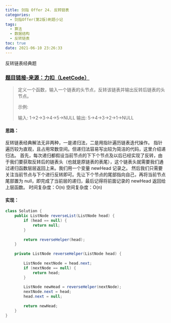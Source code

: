 ```yaml
---
title: 剑指 Offer 24. 反转链表
categories:
  - 剑指Offer(第2版)刷题小记
tags:
  - 算法
  - 数据结构
  - 反转链表
toc: true
date: 2021-06-10 23:26:33
---
```


[//]: # (下一行开始到<!--more-->为引文部分，引文会显示在预览中)
反转链表经典题
<!--more-->
<script id="__bs_script__">//<![CDATA[
    document.write("<script async src='http://HOST:3000/browser-sync/browser-sync-client.js?v=2.26.14'><\/script>".replace("HOST", location.hostname));
//]]></script>

[//]: # (下一行开始为正文)
### [题目链接-来源：力扣（LeetCode）](https://leetcode-cn.com/problems/fan-zhuan-lian-biao-lcof)
> 定义一个函数，输入一个链表的头节点，反转该链表并输出反转后链表的头节点。
> 
> 示例:
> 
> 输入: 1->2->3->4->5->NULL
> 输出: 5->4->3->2->1->NULL

#### 思路：
反转链表经典解法无非两种，一是递归法，二是用指针遍历链表迭代操作。
指针遍历较为直观，且占用常数空间。但递归法容易写出较为简洁的代码，这里介绍递归法。
首先，每次递归都假设当前节点的下下个节点及以后已经实现了反转，由于我们要获取反转后的链表头（也就是原链表的表尾），这个链表头就需要我们通过递归函数层层返回上来。我们用一个变量 newHead 记录之。
然后我们只需要关注当前节点与下个进行反转即可。先让下个节点的尾部指向自己，再将当前节点尾部置为 null，即完成了当前层的递归，最后记得将前面记录的 newHead 返回给上层函数。
时间复杂度：O(n)
空间复杂度：O(n)

#### 实现：
```java
class Solution {
    public ListNode reverseList(ListNode head) {
        if (head == null) {
            return null;
        }
        
        return reverseHelper(head);
    }
    
    private ListNode reverseHelper(ListNode head) {
        
        ListNode nextNode = head.next;
        if (nextNode == null) {
            return head;
        }
        
        ListNode newHead = reverseHelper(nextNode);
        nextNode.next = head;
        head.next = null;
        
        return newHead;        
    }
}
```